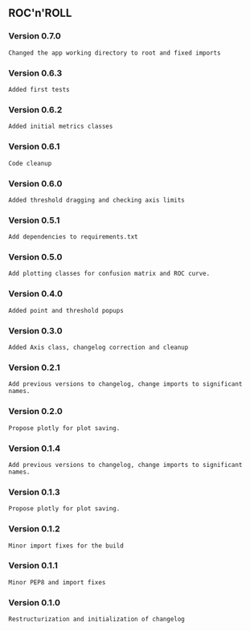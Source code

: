 ## ROC'n'ROLL

### Version 0.7.0
    Changed the app working directory to root and fixed imports

### Version 0.6.3
    Added first tests

### Version 0.6.2
    Added initial metrics classes

### Version 0.6.1
    Code cleanup

### Version 0.6.0
    Added threshold dragging and checking axis limits

### Version 0.5.1
    Add dependencies to requirements.txt

### Version 0.5.0
    Add plotting classes for confusion matrix and ROC curve.

### Version 0.4.0
    Added point and threshold popups

### Version 0.3.0
    Added Axis class, changelog correction and cleanup

### Version 0.2.1
    Add previous versions to changelog, change imports to significant names.

### Version 0.2.0
    Propose plotly for plot saving.

### Version 0.1.4
    Add previous versions to changelog, change imports to significant names.

### Version 0.1.3
    Propose plotly for plot saving.

### Version 0.1.2
    Minor import fixes for the build

### Version 0.1.1
    Minor PEP8 and import fixes

### Version 0.1.0
    Restructurization and initialization of changelog
